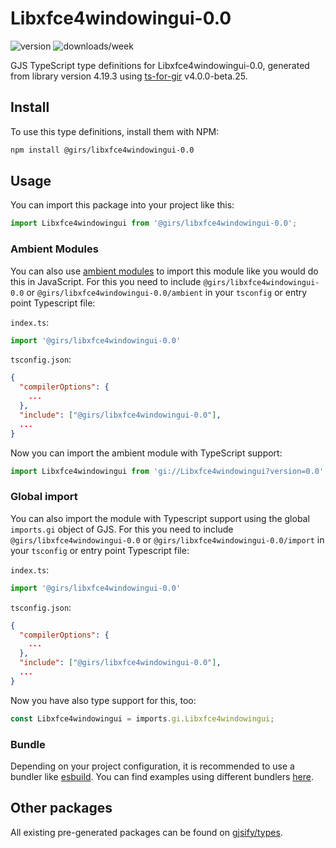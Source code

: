 
# Libxfce4windowingui-0.0

![version](https://img.shields.io/npm/v/@girs/libxfce4windowingui-0.0)
![downloads/week](https://img.shields.io/npm/dw/@girs/libxfce4windowingui-0.0)


GJS TypeScript type definitions for Libxfce4windowingui-0.0, generated from library version 4.19.3 using [ts-for-gir](https://github.com/gjsify/ts-for-gir) v4.0.0-beta.25.

## Install

To use this type definitions, install them with NPM:
```bash
npm install @girs/libxfce4windowingui-0.0
```

## Usage

You can import this package into your project like this:
```ts
import Libxfce4windowingui from '@girs/libxfce4windowingui-0.0';
```

### Ambient Modules

You can also use [ambient modules](https://github.com/gjsify/ts-for-gir/tree/main/packages/cli#ambient-modules) to import this module like you would do this in JavaScript.
For this you need to include `@girs/libxfce4windowingui-0.0` or `@girs/libxfce4windowingui-0.0/ambient` in your `tsconfig` or entry point Typescript file:

`index.ts`:
```ts
import '@girs/libxfce4windowingui-0.0'
```

`tsconfig.json`:
```json
{
  "compilerOptions": {
    ...
  },
  "include": ["@girs/libxfce4windowingui-0.0"],
  ...
}
```

Now you can import the ambient module with TypeScript support: 

```ts
import Libxfce4windowingui from 'gi://Libxfce4windowingui?version=0.0';
```

### Global import

You can also import the module with Typescript support using the global `imports.gi` object of GJS.
For this you need to include `@girs/libxfce4windowingui-0.0` or `@girs/libxfce4windowingui-0.0/import` in your `tsconfig` or entry point Typescript file:

`index.ts`:
```ts
import '@girs/libxfce4windowingui-0.0'
```

`tsconfig.json`:
```json
{
  "compilerOptions": {
    ...
  },
  "include": ["@girs/libxfce4windowingui-0.0"],
  ...
}
```

Now you have also type support for this, too:

```ts
const Libxfce4windowingui = imports.gi.Libxfce4windowingui;
```

### Bundle

Depending on your project configuration, it is recommended to use a bundler like [esbuild](https://esbuild.github.io/). You can find examples using different bundlers [here](https://github.com/gjsify/ts-for-gir/tree/main/examples).

## Other packages

All existing pre-generated packages can be found on [gjsify/types](https://github.com/gjsify/types).


